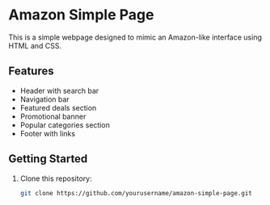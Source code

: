 # Amazon Simple Page

This is a simple webpage designed to mimic an Amazon-like interface using HTML and CSS.

## Features

- Header with search bar
- Navigation bar
- Featured deals section
- Promotional banner
- Popular categories section
- Footer with links

## Getting Started

1. Clone this repository:
   ```sh
   git clone https://github.com/yourusername/amazon-simple-page.git
